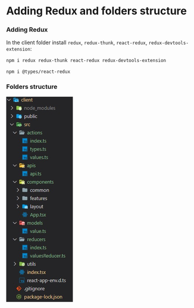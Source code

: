 # Adding Redux and folders structure

### Adding Redux

In the client folder install `redux`, `redux-thunk`, `react-redux`, `redux-devtools-extension`:

```Dos
npm i redux redux-thunk react-redux redux-devtools-extension
```

```Dos
npm i @types/react-redux
```

### Folders structure

![](/md/client_folders.jpg)
